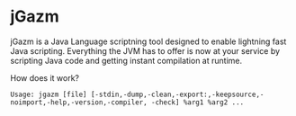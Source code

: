# jGazm

jGazm is a Java Language scriptning tool designed to enable lightning fast Java scripting. Everything the JVM has to offer is now at your service by scripting Java code and getting instant compilation at runtime.

How does it work?

    Usage: jgazm [file] [-stdin,-dump,-clean,-export:,-keepsource,-noimport,-help,-version,-compiler, -check] %arg1 %arg2 ...



